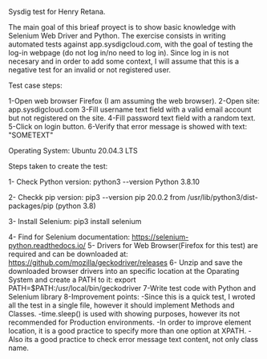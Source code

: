 Sysdig test for Henry Retana.

The main goal of this brieaf proyect is to show basic knowledge with Selenium Web Driver and Python. The exercise consists in writing automated tests against app.sysdigcloud.com, with the goal of testing the log-in webpage (do not log in/no need to log in). Since log in is not necesary and in order to add some context, I will assume that this is a negative test for an invalid or not registered user.

Test case steps:

1-Open web browser Firefox (I am assuming the web browser).
2-Open site: app.sysdigcloud.com
3-Fill username text field with a valid email account but not registered on the site.
4-Fill password text field with a random text.
5-Click on login button.
6-Verify that error message is showed with text: "SOMETEXT"

Operating System: Ubuntu 20.04.3 LTS

Steps taken to create the test:

1- Check Python version: 
python3 --version 
Python 3.8.10

2- Checkk pip version:
pip3 --version
pip 20.0.2 from /usr/lib/python3/dist-packages/pip (python 3.8)

3- Install Selenium:
pip3 install selenium

4- Find for Selenium documentation: https://selenium-python.readthedocs.io/
5- Drivers for Web Browser(Firefox for this test) are required and can be downloaded at: https://github.com/mozilla/geckodriver/releases
6- Unzip and save the downloaded browser drivers into an specific location at the Oparating System and create a PATH to it:
export PATH=$PATH:/usr/local/bin/geckodriver
7-Write test code with Python and Selenium library
8-Improvement points:
  -Since this is a quick test, I wroted all the test in a single file, however it should implement Methods and Classes.
  -time.sleep() is used with showing purposes, however its not recommended for Production environments.
  -In order to improve element location, it is a good practice to specify more than one option at XPATH.
  -Also its a good practice to check error message text content, not only class name.


